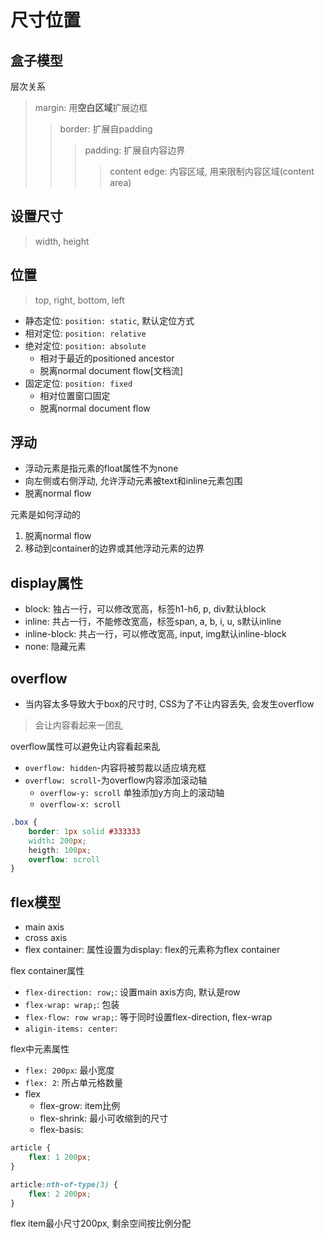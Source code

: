 # 尺寸位置

## 盒子模型

层次关系

> margin: 用**空白区域**扩展边框
>> border: 扩展自padding
>>> padding: 扩展自内容边界
>>>> content edge: 内容区域, 用来限制内容区域(content area)

## 设置尺寸

> width, height

## 位置

> top, right, bottom, left

- 静态定位: `position: static`, 默认定位方式
- 相对定位: `position: relative`
- 绝对定位: `position: absolute`
  - 相对于最近的positioned ancestor
  - 脱离normal document flow[文档流]
- 固定定位: `position: fixed`
  - 相对位置窗口固定
  - 脱离normal document flow

## 浮动

- 浮动元素是指元素的float属性不为none
- 向左侧或右侧浮动, 允许浮动元素被text和inline元素包围
- 脱离normal flow

元素是如何浮动的

1. 脱离normal flow
2. 移动到container的边界或其他浮动元素的边界

## display属性

- block: 独占一行，可以修改宽高，标签h1-h6, p, div默认block
- inline: 共占一行，不能修改宽高，标签span, a, b, i, u, s默认inline
- inline-block: 共占一行，可以修改宽高, input, img默认inline-block
- none: 隐藏元素

## overflow

- 当内容太多导致大于box的尺寸时, CSS为了不让内容丢失, 会发生overflow

> 会让内容看起来一团乱

overflow属性可以避免让内容看起来乱

- `overflow: hidden`-内容将被剪裁以适应填充框
- `overflow: scroll`-为overflow内容添加滚动轴
  - `overflow-y: scroll` 单独添加y方向上的滚动轴
  - `overflow-x: scroll`

```css
.box {
    border: 1px solid #333333
    width: 200px;
    heigth: 100px;
    overflow: scroll
}
```

## flex模型

- main axis
- cross axis
- flex container: 属性设置为display: flex的元素称为flex container

flex container属性

- `flex-direction: row;`:  设置main axis方向, 默认是row
- `flex-wrap: wrap;`: 包装
- `flex-flow: row wrap;`: 等于同时设置flex-direction, flex-wrap
- `aligin-items: center`: 

flex中元素属性

- `flex: 200px`: 最小宽度
- `flex: 2`: 所占单元格数量
- flex
  - flex-grow: item比例
  - flex-shrink: 最小可收缩到的尺寸
  - flex-basis: 

```css
article {
    flex: 1 200px;
}

article:nth-of-type(3) {
    flex: 2 200px;
}
```

flex item最小尺寸200px, 剩余空间按比例分配
